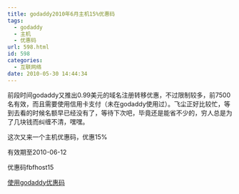 ```yaml
---
title: godaddy2010年6月主机15%优惠码
tags:
  - godaddy
  - 主机
  - 优惠码
url: 598.html
id: 598
categories:
  - 互联网络
date: 2010-05-30 14:44:34
---
```


前段时间godaddy又推出0.99美元的域名注册转移优惠，不过限制较多，前7500名有效，而且需要使用信用卡支付（未在godaddy使用过）。飞尘正好比较忙，等到去看的时候名额早已经没有了，等待下次吧，毕竟还是能省不少的，穷人总是为了几块钱而纠缠不清，嘿嘿。  

这次又来一个主机优惠码，优惠15%  

有效期至2010-06-12  

优惠码fbfhost15  

[使用godaddy优惠码](https://www.godaddy.com/Hosting/Shared.aspx?prog_id=GoDaddy&isc=fbfhost15)